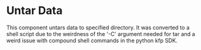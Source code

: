 # Untar Data
This component untars data to specified directory. It was converted to a shell script due to the weirdness of the '-C' argument needed for tar and a weird issue with compound shell commands in the python kfp SDK.
